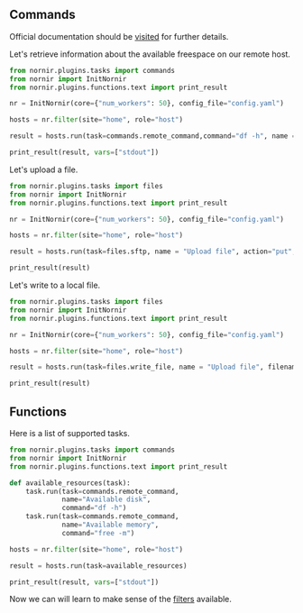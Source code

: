 ## Commands

Official documentation should be [visited](https://nornir.readthedocs.io/en/latest/plugins/tasks/index.html) for further details.

Let's retrieve information about the available freespace on our remote host.

``` python
from nornir.plugins.tasks import commands
from nornir import InitNornir
from nornir.plugins.functions.text import print_result

nr = InitNornir(core={"num_workers": 50}, config_file="config.yaml")

hosts = nr.filter(site="home", role="host")

result = hosts.run(task=commands.remote_command,command="df -h", name = "Available space")

print_result(result, vars=["stdout"])
```

Let's upload a file.

``` python
from nornir.plugins.tasks import files
from nornir import InitNornir
from nornir.plugins.functions.text import print_result

nr = InitNornir(core={"num_workers": 50}, config_file="config.yaml")

hosts = nr.filter(site="home", role="host")

result = hosts.run(task=files.sftp, name = "Upload file", action="put",src="LICENSE.txt",dst="/tmp/LICENSE.txt")

print_result(result)
```

Let's write to a local file.

``` python
from nornir.plugins.tasks import files
from nornir import InitNornir
from nornir.plugins.functions.text import print_result

nr = InitNornir(core={"num_workers": 50}, config_file="config.yaml")

hosts = nr.filter(site="home", role="host")

result = hosts.run(task=files.write_file, name = "Upload file", filename="LICENSE.txt", content="Iamyournewcontent",)

print_result(result)
```

## Functions

Here is a list of supported tasks.

``` python
from nornir.plugins.tasks import commands
from nornir import InitNornir
from nornir.plugins.functions.text import print_result

def available_resources(task):
    task.run(task=commands.remote_command,
             name="Available disk",
             command="df -h")
    task.run(task=commands.remote_command,
             name="Available memory",
             command="free -m")

hosts = nr.filter(site="home", role="host")

result = hosts.run(task=available_resources)

print_result(result, vars=["stdout"])
```

Now we can will learn to make sense of the [filters](/Guides/Filtering.md) available.

